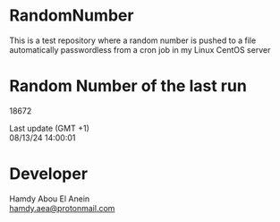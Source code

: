 # RandomNumber    
This is a test repository where a random number is pushed to a file automatically passwordless from a cron job in my Linux CentOS server    
# Random Number of the last run   
18672
      
Last update (GMT +1)    
08/13/24 14:00:01
# Developer    
Hamdy Abou El Anein   
hamdy.aea@protonmail.com
